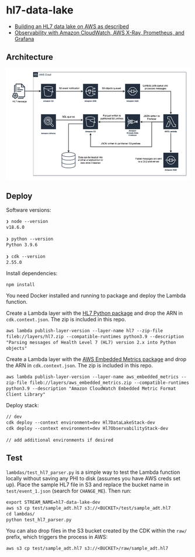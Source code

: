 # hl7-data-lake

* [Building an HL7 data lake on AWS as described](https://www.michaelsambol.com/blogs/building_an_hl7_date_lake.html)
* [Observability with Amazon CloudWatch, AWS X-Ray, Prometheus, and Grafana](https://www.michaelsambol.com/blogs/observability.html)

## Architecture

![HL7 Data Lake](images/HL7_Data_Lake.png)

## Deploy 

Software versions:
```
❯ node --version
v18.6.0

❯ python --version
Python 3.9.6

❯ cdk --version
2.55.0
```

Install dependencies:
```
npm install
```

You need Docker installed and running to package and deploy the Lambda function.

Create a Lambda layer with the [HL7 Python package](https://pypi.org/project/hl7/) and drop the ARN in `cdk.context.json`. The zip is included in this repo.
```
aws lambda publish-layer-version --layer-name hl7 --zip-file fileb://layers/hl7.zip --compatible-runtimes python3.9 --description "Parsing messages of Health Level 7 (HL7) version 2.x into Python objects"
```

Create a Lambda layer with the [AWS Embedded Metrics package](https://pypi.org/project/aws-embedded-metrics/) and drop the ARN in `cdk.context.json`. The zip is included in this repo.
```
aws lambda publish-layer-version --layer-name aws_embedded_metrics --zip-file fileb://layers/aws_embedded_metrics.zip --compatible-runtimes python3.9 --description "Amazon CloudWatch Embedded Metric Format Client Library"
```

Deploy stack:
```
// dev
cdk deploy --context environment=dev Hl7DataLakeStack-dev
cdk deploy --context environment=dev Hl7ObservabilityStack-dev

// add additional environments if desired
```

## Test

`lambdas/test_hl7_parser.py` is a simple way to test the Lambda function locally without saving any PHI to disk (assumes you have AWS creds set up). 
Place the sample HL7 file in S3 and replace the bucket name in `test/event_1.json` (search for `CHANGE_ME`). Then run:

```
export STREAM_NAME=hl7-data-lake-dev
aws s3 cp test/sample_adt.hl7 s3://<BUCKET>/test/sample_adt.hl7
cd lambdas/
python test_hl7_parser.py
```

You can also drop files in the S3 bucket created by the CDK within the `raw/` prefix, which triggers the process in AWS:

```
aws s3 cp test/sample_adt.hl7 s3://<BUCKET>/raw/sample_adt.hl7
```
